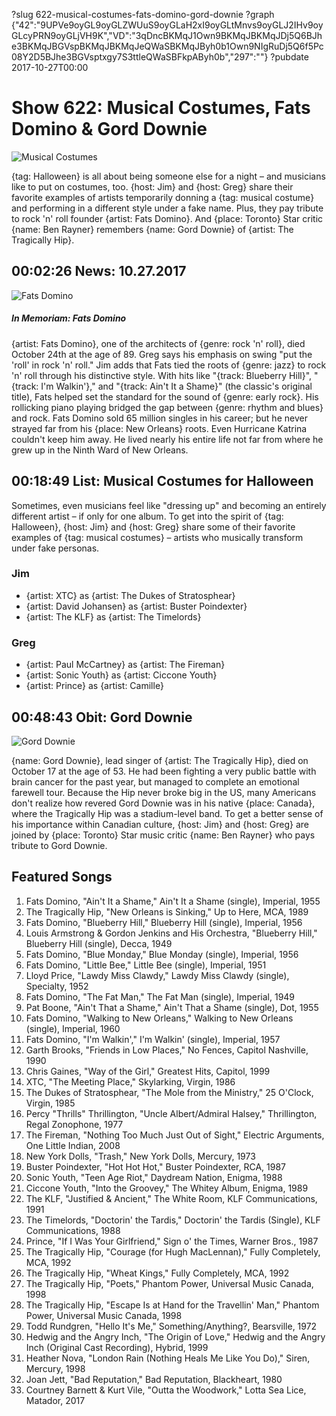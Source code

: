 ?slug 622-musical-costumes-fats-domino-gord-downie
?graph {"42":"9UPVe9oyGL9oyGLZWUuS9oyGLaH2xI9oyGLtMnvs9oyGLJ2IHv9oyGLcyPRN9oyGLjVH9K","VD":"3qDncBKMqJ1Own9BKMqJBKMqJDj5Q6BJhe3BKMqJBGVspBKMqJBKMqJeQWaSBKMqJByh0b1Own9NIgRuDj5Q6f5Pc08Y2D5BJhe3BGVsptxgy7S3ttleQWaSBFkpAByh0b","297":""}
?pubdate 2017-10-27T00:00
# Show 622: Musical Costumes, Fats Domino & Gord Downie
![Musical Costumes](https://static.soundopinions.org/images/2017/musicalcostumes_web.jpg)

{tag: Halloween} is all about being someone else for a night – and musicians like to put on costumes, too. {host: Jim} and {host: Greg} share their favorite examples of artists temporarily donning a {tag: musical costume} and performing in a different style under a fake name. Plus, they pay tribute to rock 'n' roll founder {artist: Fats Domino}. And {place: Toronto} Star critic {name: Ben Rayner} remembers {name: Gord Downie} of {artist: The Tragically Hip}.


##  00:02:26 News: 10.27.2017
![Fats Domino](https://static.soundopinions.org/assets/622/420.jpg)

##### In Memoriam: Fats Domino

{artist: Fats Domino}, one of the architects of {genre: rock 'n' roll}, died October 24th at the age of 89. Greg says his emphasis on swing "put the 'roll' in rock 'n' roll." Jim adds that Fats tied the roots of {genre: jazz} to rock 'n' roll through his distinctive style. With hits like "{track: Blueberry Hill}", "{track: I'm Walkin'}," and "{track: Ain't It a Shame}" (the classic's original title), Fats helped set the standard for the sound of {genre: early rock}. His rollicking piano playing bridged the gap between {genre: rhythm and blues} and rock. Fats Domino sold 65 million singles in his career; but he never strayed far from his {place: New Orleans} roots. Even Hurricane Katrina couldn't keep him away. He lived nearly his entire life not far from where he grew up in the Ninth Ward of New Orleans.

## 00:18:49 List: Musical Costumes for Halloween
Sometimes, even musicians feel like "dressing up" and becoming an entirely different artist – if only for one album. To get into the spirit of {tag: Halloween}, {host: Jim} and {host: Greg} share some of their favorite examples of {tag: musical costumes} – artists who musically transform under fake personas.

### Jim
- {artist: XTC} as {artist: The Dukes of Stratosphear}
- {artist: David Johansen} as {artist: Buster Poindexter}
- {artist: The KLF} as {artist: The Timelords}

### Greg
- {artist: Paul McCartney} as {artist: The Fireman}
- {artist: Sonic Youth} as {artist: Ciccone Youth}
- {artist: Prince} as {artist: Camille}


## 00:48:43 Obit: Gord Downie

![Gord Downie](https://static.soundopinions.org/assets/622/2970.jpg)

{name: Gord Downie}, lead singer of {artist: The Tragically Hip}, died on October 17 at the age of 53. He had been fighting a very public battle with brain cancer for the past year, but managed to complete an emotional farewell tour. Because the Hip never broke big in the US, many Americans don't realize how revered Gord Downie was in his native {place: Canada}, where the Tragically Hip was a stadium-level band. To get a better sense of his importance within Canadian culture, {host: Jim} and {host: Greg} are joined by {place: Toronto} Star music critic {name: Ben Rayner} who pays tribute to Gord Downie.

## Featured Songs


1. Fats Domino, "Ain't It a Shame," Ain't It a Shame (single), Imperial, 1955
1. The Tragically Hip, "New Orleans is Sinking," Up to Here, MCA, 1989
1. Fats Domino, "Blueberry Hill," Blueberry Hill (single), Imperial, 1956
1. Louis Armstrong & Gordon Jenkins and His Orchestra, "Blueberry Hill," Blueberry Hill (single), Decca, 1949
1. Fats Domino, "Blue Monday," Blue Monday (single), Imperial, 1956
1. Fats Domino, "Little Bee," Little Bee (single), Imperial, 1951
1. Lloyd Price, "Lawdy Miss Clawdy," Lawdy Miss Clawdy (single), Specialty, 1952
1. Fats Domino, "The Fat Man," The Fat Man (single), Imperial, 1949
1. Pat Boone, "Ain't That a Shame," Ain't That a Shame (single), Dot, 1955
1. Fats Domino, "Walking to New Orleans," Walking to New Orleans (single), Imperial, 1960
1. Fats Domino, "I'm Walkin'," I'm Walkin' (single), Imperial, 1957
1. Garth Brooks, "Friends in Low Places," No Fences, Capitol Nashville, 1990
1. Chris Gaines, "Way of the Girl," Greatest Hits, Capitol, 1999
1. XTC, "The Meeting Place," Skylarking, Virgin, 1986
1. The Dukes of Stratosphear, "The Mole from the Ministry," 25 O'Clock, Virgin, 1985
1. Percy "Thrills" Thrillington, "Uncle Albert/Admiral Halsey," Thrillington, Regal Zonophone, 1977
1. The Fireman, "Nothing Too Much Just Out of Sight," Electric Arguments, One Little Indian, 2008
1. New York Dolls, "Trash," New York Dolls, Mercury, 1973
1. Buster Poindexter, "Hot Hot Hot," Buster Poindexter, RCA, 1987
1. Sonic Youth, "Teen Age Riot," Daydream Nation, Enigma, 1988
1. Ciccone Youth, "Into the Groovey," The Whitey Album, Enigma, 1989
1. The KLF, "Justified & Ancient," The White Room, KLF Communications, 1991
1. The Timelords, "Doctorin' the Tardis," Doctorin' the Tardis (Single), KLF Communications, 1988
1. Prince, "If I Was Your Girlfriend," Sign o' the Times, Warner Bros., 1987
1. The Tragically Hip, "Courage (for Hugh MacLennan)," Fully Completely, MCA, 1992
1. The Tragically Hip, "Wheat Kings," Fully Completely, MCA, 1992
1. The Tragically Hip, "Poets," Phantom Power, Universal Music Canada, 1998
1. The Tragically Hip, "Escape Is at Hand for the Travellin' Man," Phantom Power, Universal Music Canada, 1998
1. Todd Rundgren, "Hello It's Me," Something/Anything?, Bearsville, 1972
1. Hedwig and the Angry Inch, "The Origin of Love," Hedwig and the Angry Inch (Original Cast Recording), Hybrid, 1999
1. Heather Nova, "London Rain (Nothing Heals Me Like You Do)," Siren, Mercury, 1998
1. Joan Jett, "Bad Reputation," Bad Reputation, Blackheart, 1980
1. Courtney Barnett & Kurt Vile, "Outta the Woodwork," Lotta Sea Lice, Matador, 2017